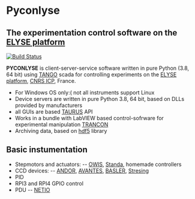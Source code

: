# Pyconlyse
## The experimentation control software on the [ELYSE platform](https://www.icp.universite-paris-saclay.fr/plateformes/elyse/)

[![Build Status](https://travis-ci.org/joemccann/dillinger.svg?branch=master)](https://travis-ci.org/joemccann/dillinger)

**PYCONLYSE** is client-server-service software written in pure Python (3.8, 64 bit) using [TANGO](https://www.tango-controls.org/) scada for controlling experiments on the [ELYSE platform](https://www.icp.universite-paris-saclay.fr/plateformes/elyse/), [CNRS ICP](https://www.icp.universite-paris-saclay.fr/), France.

- For Windows OS only:( not all instruments support Linux
- Device servers are written in pure Python 3.8, 64 bit, based on DLLs provided by manufacturers
- all GUIs are based [TAURUS](https://tango-controls.readthedocs.io/en/latest/tools-and-extensions/gui/taurus/index.html) API
- Works in a bundle with LabVIEW based control-sofrware for experimental manipulation [TRANCON](https://github.com/Saldenisov/TRANCON)
- Archiving data, based on [hdf5](https://www.hdfgroup.org/solutions/hdf5/) library


## Basic instumentation
- Stepmotors and actuators: 
-- [OWIS](https://www.owis.eu/), [Standa](https://www.standa.lt/),  homemade controllers
- CCD devices:
-- [ANDOR](https://andor.oxinst.com/products/ccd-cameras), [AVANTES](https://www.avantes.com/), [BASLER](https://www.baslerweb.com/en/), [Stresing](http://www.stresing.de/)
- PID
- RPI3 and RPI4 GPIO control
- PDU
-- [NETIO](https://www.netio-products.com/)


